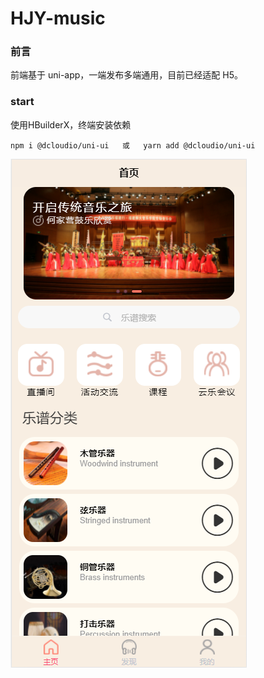 # HJY-music
### 前言
前端基于 uni-app，一端发布多端通用，目前已经适配 H5。
### start
使用HBuilderX，终端安装依赖
```
npm i @dcloudio/uni-ui   或   yarn add @dcloudio/uni-ui
```
![image](static/img/1.jpg)
